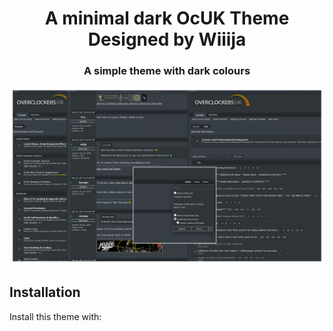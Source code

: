<h1 align="center">
	A minimal dark OcUK Theme Designed by Wiiija
</h1>

<h3 align="center">
	A simple theme with dark colours
</h3>

<p align="center">
	<a href="https://overclockers.co.uk/forum"></a>
</p>

<p align="center">
	<img src="Screenshot.png" alt="Screenshot of the theme" width="550">
</p>


## Installation

Install this theme with:

```install notes coming soon!
```
